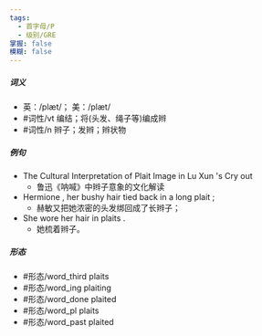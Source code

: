 ```yaml
---
tags:
  - 首字母/P
  - 级别/GRE
掌握: false
模糊: false
---
```

##### 词义
- 英：/plæt/； 美：/plæt/
- #词性/vt  编结；将(头发、绳子等)编成辫
- #词性/n  辫子；发辫；辫状物
##### 例句
- The Cultural Interpretation of Plait Image in Lu Xun 's Cry out
	- 鲁迅《呐喊》中辫子意象的文化解读
- Hermione , her bushy hair tied back in a long plait ;
	- 赫敏又把她浓密的头发绑回成了长辫子；
- She wore her hair in plaits .
	- 她梳着辫子。
##### 形态
- #形态/word_third plaits
- #形态/word_ing plaiting
- #形态/word_done plaited
- #形态/word_pl plaits
- #形态/word_past plaited
